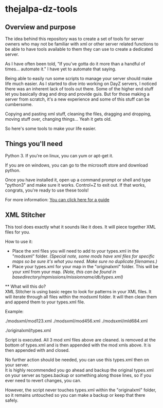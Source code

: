 # thejalpa-dz-tools

## Overview and purpose

The idea behind this repository was to create a set of tools for server owners
who may not be familiar with xml or other server related functions to be able
to have tools available to them they can use to create a dedicated server.

As I have often been told, "If you've gotta do it more than a handful of times... automate it."
I have yet to automate that saying.

Being able to easily run some scripts to manage your server should make life much easier.
As I started to dive into working on DayZ servers, I noticed there was an inherent lack of tools out there.
Some of the higher end stuff let you basically drag and drop and provide guis. But for those making
a server from scratch, it's a new experience and some of this stuff can be cumbersome.

Copying and pasting xml stuff, cleaning the files, dragging and dropping, moving stuff over, changing things...
Yeah it gets old.

So here's some tools to make your life easier.

## Things you'll need

Python 3.
If you're on linux, you can yum or apt-get it.

If you are on windows, you can go to the microsoft store and download python.

Once you have installed it, open up a command prompt or shell and type "python3" and make sure it works.
Control+Z to exit out. If that works, congrats, you're ready to use these tools!

For more information: [You can click here for a guide](https://wiki.python.org/moin/BeginnersGuide)

## XML Stitcher

This tool does exactly what it sounds like it does. It will piece together XML files for you.

How to use it:

- Place the xml files you will need to add to your types.xml in the "modsxml" folder.
  _(Special note, some mods have xml files for specific maps so be sure it's what you need. Make sure no duplicate filenames.)_
- Place your types.xml for your map in the "originalxml" folder. This will be your xml from your map.
  _(Note, this can be found in basedirectory/mpmissions/missionname/db/types.xml)_

\*\* What will this do?  
XML Stitcher is using basic regex to look for patterns in your XML files. It will iterate through all files
within the modsxml folder. It will then clean them and append them to your types.xml file.

Example:

./modsxml/mod123.xml
./modsxml/mod456.xml
./modsxml/mld684.xml

./originalxml/types.xml

Script is executed. All 3 mod xml files above are cleaned. </types> is removed at the bottom of types.xml
and is then appended with the mod xmls above. It is then appended with </types> and closed.

No further action should be needed, you can use this types.xml then on your server.  
It is highly recommended you go ahead and backup the original types.xml on your server as types.backup
or something along those lines, so if you ever need to revert changes, you can.

However, the script never touches types.xml within the "originalxml" folder, so it remains untouched so you can
make a backup or keep that there safely.

